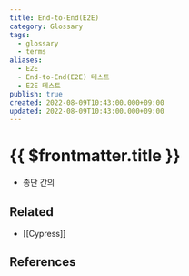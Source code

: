 ```yaml
---
title: End-to-End(E2E)
category: Glossary
tags:
  - glossary
  - terms
aliases:
  - E2E
  - End-to-End(E2E) 테스트
  - E2E 테스트
publish: true
created: 2022-08-09T10:43:00.000+09:00
updated: 2022-08-09T10:43:00.000+09:00
---
```


# {{ $frontmatter.title }}

- 종단 간의

## Related

- [[Cypress]]

## References
